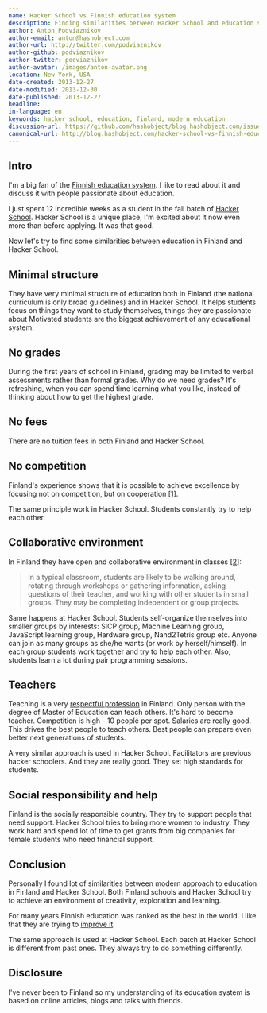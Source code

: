 ```yaml
---
name: Hacker School vs Finnish education system
description: Finding similarities between Hacker School and education system in Finland
author: Anton Podviaznikov
author-email: anton@hashobject.com
author-url: http://twitter.com/podviaznikov
author-github: podviaznikov
author-twitter: podviaznikov
author-avatar: /images/anton-avatar.png
location: New York, USA
date-created: 2013-12-27
date-modified: 2013-12-30
date-published: 2013-12-27
headline:
in-language: en
keywords: hacker school, education, finland, modern education
discussion-url: https://github.com/hashobject/blog.hashobject.com/issues/10
canonical-url: http://blog.hashobject.com/hacker-school-vs-finnish-education-system
---
```

## Intro

I'm a big fan of the [Finnish education system](https://en.wikipedia.org/wiki/Education_in_Finland). I like to read about it and discuss it with people passionate about education.

I just spent 12 incredible weeks as a student in the fall batch of [Hacker School](https://www.hackerschool.com/).
Hacker School is a unique place, I'm excited about it now even more than before applying. It was that good.

Now let's try to find some similarities between education in Finland and Hacker School.


## Minimal structure

They have very minimal structure of education both in Finland (the national curriculum is only broad guidelines)
and in Hacker School. It helps students focus on things they want to study themselves, things they are passionate about
Motivated students are the biggest achievement of any educational system.

## No grades

During the first years of school in Finland, grading may be limited to verbal assessments rather than formal grades.
Why do we need grades? It's refreshing, when you can spend time learning what you like, instead of
thinking about how to get the highest grade.


## No fees

There are no tuition fees in both Finland and Hacker School.

## No competition

Finland's experience shows that it is possible to achieve excellence by focusing not on competition, but on cooperation
[&#91;1&#93;](http://www.theatlantic.com/national/archive/2011/12/what-americans-keep-ignoring-about-finlands-school-success/250564/).

The same principle work in Hacker School. Students constantly try to help each other.


## Collaborative environment

In Finland they have open and collaborative environment in classes [&#91;2&#93;](http://www.nea.org/home/40991.htm):

>In a typical classroom, students are likely to be walking around, rotating through workshops or gathering information, asking questions of their teacher, and working with other students in small groups. They may be completing independent or group projects.

Same happens at Hacker School. Students self-organize themselves into smaller groups by interests:
SICP group, Machine Learning group, JavaScript learning group, Hardware group, Nand2Tetris group etc.
Anyone can join as many groups as she/he wants (or work by herself/himself).
In each group students work together and try to help each other. Also, students learn a lot during pair programming sessions.


## Teachers

Teaching is a very [respectful profession](https://en.wikipedia.org/wiki/Education_in_Finland#Teachers) in Finland.
Only person with the degree of Master of Education can teach others.
It's hard to become teacher. Competition is high - 10 people per spot. Salaries are really good.
This drives the best people to teach others. Best people can prepare even better next generations of students.

A very similar approach is used in Hacker School. Facilitators are previous hacker schoolers. And they
are really good. They set high standards for students.


## Social responsibility and help

Finland is the socially responsible country. They try to support people that need support.
Hacker School tries to bring more women to industry. They work hard and spend lot of time
to get grants from big companies for female students who need financial support.


## Conclusion

Personally I found lot of similarities between modern approach to education in Finland
and Hacker School. Both Finland schools and Hacker School try to achieve an environment of creativity, exploration and
learning.

For many years Finnish education was ranked as the best in the world. I like that they are trying
to [improve it](http://www.finnbay.com/golden-days-where-acceptance-of-finlands-success-in-education-is-over/).

The same approach is used at Hacker School. Each batch at Hacker School is different from past ones. They always try to do something
differently.


## Disclosure

I've never been to Finland so my understanding of its education system is based on online articles,
blogs and talks with friends.


